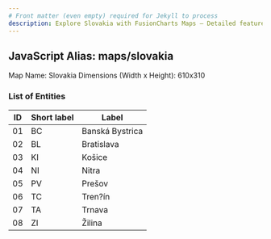 ```yaml
---
# Front matter (even empty) required for Jekyll to process
description: Explore Slovakia with FusionCharts Maps – Detailed features for seamless integration. Try now & enhance your data visualization today! 
---
```


## JavaScript Alias: maps/slovakia

Map Name: Slovakia
Dimensions (Width x Height): 610x310





### List of Entities

ID | Short label | Label
---|---|---|
01|BC|Banská Bystrica
02|BL|Bratislava
03|KI|Košice
04|NI|Nitra
05|PV|Prešov
06|TC|Tren?ín
07|TA|Trnava
08|ZI|Žilina

